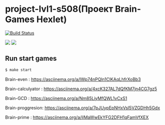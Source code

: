 # project-lvl1-s508(Проект Brain-Games Hexlet)


[![Build Status](https://travis-ci.com/Kross97/project-lvl1-s508.svg?branch=master)](https://travis-ci.com/Kross97/project-lvl1-s508)

<a href="https://codeclimate.com/github/codeclimate/codeclimate/maintainability">
<img src="https://api.codeclimate.com/v1/badges/a99a88d28ad37a79dbf6/maintainability" /></a>

<a href="https://codeclimate.com/github/codeclimate/codeclimate/test_coverage">
<img src="https://api.codeclimate.com/v1/badges/a99a88d28ad37a79dbf6/test_coverage" /></a>



## Run start games

```sh
$ make start
```
Brain-even : https://asciinema.org/a/lWp74nPQln1ClKAqLhfrXoBb3

Brain-calculyator : https://asciinema.org/a/4xcK327AL7dQfKM7jn4CG7gz5

Brain-GCD : https://asciinema.org/a/Nm85LiyMfQWL1vCxS1

Brain-proggresion:  https://asciinema.org/a/7pJUypEpNHxVsl5VZGDHh5Gdx

Brain-prime : https://asciinema.org/a/iIMaWwEkYFG2DFH1qFamVfXEX
